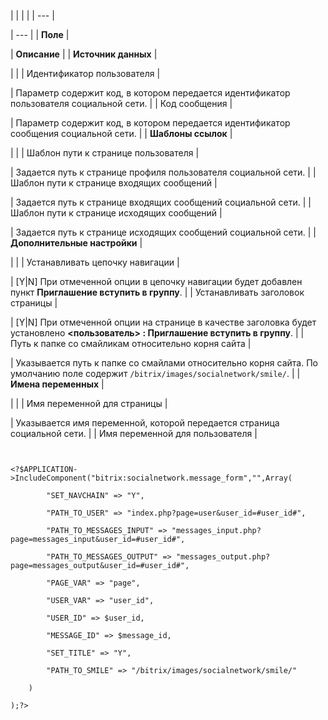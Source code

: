 |  |  |  |
| --- |

| --- |
| **Поле** |

| **Описание** |
| **Источник данных** |

| |
| Идентификатор пользователя |

| Параметр содержит код, в котором передается идентификатор пользователя социальной сети. |
| Код сообщения |

| Параметр содержит код, в котором передается идентификатор сообщения социальной сети. |
| **Шаблоны ссылок** |

| |
| Шаблон пути к странице пользователя |

| Задается путь к странице профиля пользователя социальной сети. |
| Шаблон пути к странице входящих сообщений |

| Задается путь к странице входящих сообщений социальной сети. |
| Шаблон пути к странице исходящих сообщений |

| Задается путь к странице исходящих сообщений социальной сети. |
| **Дополнительные настройки** |

| |
| Устанавливать цепочку навигации |

| [Y|N] При отмеченной опции в цепочку навигации будет добавлен пункт **Приглашение вступить в группу**. |
| Устанавливать заголовок страницы |

| [Y|N] При отмеченной опции на странице в качестве заголовка будет установлено **<пользователь> : Приглашение вступить в группу**. |
| Путь к папке со смайликам относительно корня сайта |

| Указывается путь к папке со смайлами относительно корня сайта. По умолчанию поле содержит `/bitrix/images/socialnetwork/smile/`. |
| **Имена переменных** |

| |
| Имя переменной для страницы |

| Указывается имя переменной, которой передается страница социальной сети. |
| Имя переменной для пользователя |

```


<?$APPLICATION->IncludeComponent("bitrix:socialnetwork.message_form","",Array( 

        "SET_NAVCHAIN" => "Y",  

        "PATH_TO_USER" => "index.php?page=user&user_id=#user_id#",  

        "PATH_TO_MESSAGES_INPUT" => "messages_input.php?page=messages_input&user_id=#user_id#",  

        "PATH_TO_MESSAGES_OUTPUT" => "messages_output.php?page=messages_output&user_id=#user_id#",  

        "PAGE_VAR" => "page",  

        "USER_VAR" => "user_id",  

        "USER_ID" => $user_id,  

        "MESSAGE_ID" => $message_id,  

        "SET_TITLE" => "Y",  

        "PATH_TO_SMILE" => "/bitrix/images/socialnetwork/smile/"  

    ) 

);?>


```